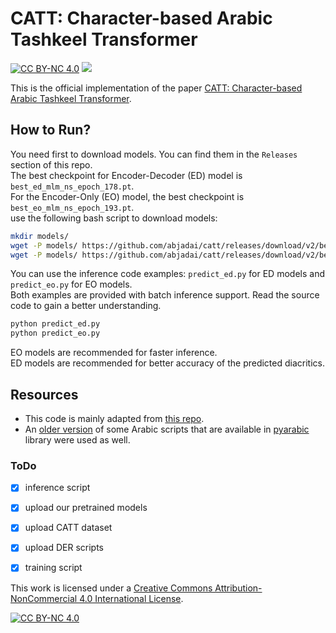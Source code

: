 # CATT: Character-based Arabic Tashkeel Transformer
[![CC BY-NC 4.0][cc-by-nc-shield]][cc-by-nc] <a href='https://arxiv.org/abs/2407.03236'><img src='https://img.shields.io/badge/Paper-Arxiv-red'></a>

This is the official implementation of the paper [CATT: Character-based Arabic Tashkeel Transformer](https://arxiv.org/abs/2407.03236).

## How to Run?
You need first to download models. You can find them in the `Releases` section of this repo.\
The best checkpoint for Encoder-Decoder (ED) model is `best_ed_mlm_ns_epoch_178.pt`.\
For the Encoder-Only (EO) model, the best checkpoint is `best_eo_mlm_ns_epoch_193.pt`.\
use the following bash script to download models:
```bash
mkdir models/
wget -P models/ https://github.com/abjadai/catt/releases/download/v2/best_ed_mlm_ns_epoch_178.pt
wget -P models/ https://github.com/abjadai/catt/releases/download/v2/best_eo_mlm_ns_epoch_193.pt
```
You can use the inference code examples: `predict_ed.py` for ED models and `predict_eo.py` for EO models.\
Both examples are provided with batch inference support. Read the source code to gain a better understanding.
```bash
python predict_ed.py
python predict_eo.py
```
EO models are recommended for faster inference.\
ED models are recommended for better accuracy of the predicted diacritics.

## Resources
- This code is mainly adapted from [this repo](https://github.com/hyunwoongko/transformer).
- An [older version](https://github.com/MTG/ArabicTransliterator/blob/master/qalsadi/libqutrub/arabic_const.py) of some Arabic scripts that are available in [pyarabic](https://github.com/linuxscout/pyarabic/blob/master/pyarabic/araby_const.py) library were used as well.

### ToDo
- [x] inference script
- [x] upload our pretrained models
- [x] upload CATT dataset
- [x] upload DER scripts
- [x] training script


This work is licensed under a
[Creative Commons Attribution-NonCommercial 4.0 International License][cc-by-nc].

[![CC BY-NC 4.0][cc-by-nc-image]][cc-by-nc]

[cc-by-nc]: https://creativecommons.org/licenses/by-nc/4.0/
[cc-by-nc-image]: https://licensebuttons.net/l/by-nc/4.0/88x31.png
[cc-by-nc-shield]: https://img.shields.io/badge/License-CC%20BY--NC%204.0-lightgrey.svg

